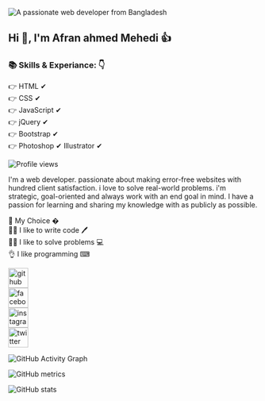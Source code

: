 ![A passionate web developer from Bangladesh](https://pbs.twimg.com/profile_banners/1430763018569195524/1631207995/600x200)

## Hi 👋, I'm Afran ahmed Mehedi 👍

### 📚 Skills & Experiance: 👇 <br>
👉 HTML ✔ <br>
👉 CSS ✔ <br>
👉 JavaScript ✔ <br>
👉 jQuery ✔ <br>
👉 Bootstrap ✔ <br>
👉 Photoshop ✔ Illustrator ✔ <br>


![Profile views](https://gpvc.arturio.dev/afranahmedmehedi)   <br>


I'm a web developer. passionate about making error-free websites with hundred client satisfaction. i love to solve real-world problems. i'm strategic, goal-oriented and always work with an end goal in mind. I have a passion for learning and sharing my knowledge with as publicly as possible. <br>


🧐 My Choice  � <br>
👨‍💻 I like to write code 🖊 <br>
🙇‍♂ I like to solve problems 💻 <br>
👌 I like programming ⌨ <br>



[<img src='https://cdn.jsdelivr.net/npm/simple-icons@3.0.1/icons/github.svg' alt='github' height='40'>](https://github.com/afranahmedmehedi)  <br> 
[<img src='https://cdn.jsdelivr.net/npm/simple-icons@3.0.1/icons/facebook.svg' alt='facebook' height='40'>](https://www.facebook.com/afranahmedmehediOfficial)  <br> 
[<img src='https://cdn.jsdelivr.net/npm/simple-icons@3.0.1/icons/instagram.svg' alt='instagram' height='40'>](https://www.instagram.com/afranahmed.mehedi/)  <br> 
[<img src='https://cdn.jsdelivr.net/npm/simple-icons@3.0.1/icons/twitter.svg' alt='twitter' height='40'>](https://twitter.com/AfranahmedM)   <br>


![GitHub Activity Graph](https://activity-graph.herokuapp.com/graph?username=afranahmedmehedi)   <br>

![GitHub metrics](https://metrics.lecoq.io/afranahmedmehedi)  <br> 

![GitHub stats](https://github-readme-stats.vercel.app/api?username=afranahmedmehedi&show_icons=true&count_private=true)   <br>

